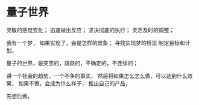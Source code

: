 # 量子世界

灵敏的感觉变化； 迅速做出反应； 坚决彻底的执行； 灵活及时的调整；

我有一个梦， 如果实现了，会是怎样的景象； 寻找实现梦的桥梁 制定目标和计划，

量子的世界，是突变的，跳跃的，不确定的，不连续的；

讲一个社会的趋势，一个不争的事实， 然后将如果怎么怎么做，可以达到什么效果， 如果不做，会成为什么样子， 推出自己的产品，

先想后做，

